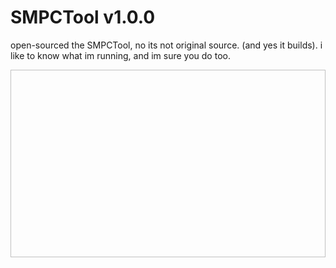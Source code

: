 # SMPCTool v1.0.0  

open-sourced the SMPCTool, no its not original source. (and yes it builds). i like to know what im running, and im sure you do too.


<p align="center">
  <img width="560" height="300 src="https://a.pomf.cat/hndpga.png">
</p>
